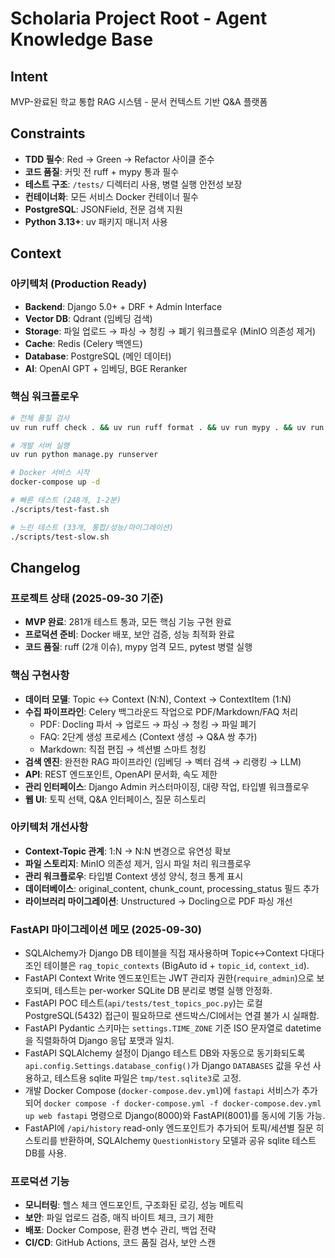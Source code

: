 # Scholaria Project Root - Agent Knowledge Base

## Intent

MVP-완료된 학교 통합 RAG 시스템 - 문서 컨텍스트 기반 Q&A 플랫폼

## Constraints

- **TDD 필수**: Red → Green → Refactor 사이클 준수
- **코드 품질**: 커밋 전 ruff + mypy 통과 필수
- **테스트 구조**: `/tests/` 디렉터리 사용, 병렬 실행 안전성 보장
- **컨테이너화**: 모든 서비스 Docker 컨테이너 필수
- **PostgreSQL**: JSONField, 전문 검색 지원
- **Python 3.13+**: uv 패키지 매니저 사용

## Context

### 아키텍처 (Production Ready)
- **Backend**: Django 5.0+ + DRF + Admin Interface
- **Vector DB**: Qdrant (임베딩 검색)
- **Storage**: 파일 업로드 → 파싱 → 청킹 → 폐기 워크플로우 (MinIO 의존성 제거)
- **Cache**: Redis (Celery 백엔드)
- **Database**: PostgreSQL (메인 데이터)
- **AI**: OpenAI GPT + 임베딩, BGE Reranker

### 핵심 워크플로우
```bash
# 전체 품질 검사
uv run ruff check . && uv run ruff format . && uv run mypy . && uv run python manage.py test --settings=core.test_settings

# 개발 서버 실행
uv run python manage.py runserver

# Docker 서비스 시작
docker-compose up -d

# 빠른 테스트 (248개, 1-2분)
./scripts/test-fast.sh

# 느린 테스트 (33개, 통합/성능/마이그레이션)
./scripts/test-slow.sh
```

## Changelog

### 프로젝트 상태 (2025-09-30 기준)
- **MVP 완료**: 281개 테스트 통과, 모든 핵심 기능 구현 완료
- **프로덕션 준비**: Docker 배포, 보안 검증, 성능 최적화 완료
- **코드 품질**: ruff (2개 이슈), mypy 엄격 모드, pytest 병렬 실행

### 핵심 구현사항
- **데이터 모델**: Topic ↔ Context (N:N), Context → ContextItem (1:N)
- **수집 파이프라인**: Celery 백그라운드 작업으로 PDF/Markdown/FAQ 처리
  - PDF: Docling 파서 → 업로드 → 파싱 → 청킹 → 파일 폐기
  - FAQ: 2단계 생성 프로세스 (Context 생성 → Q&A 쌍 추가)
  - Markdown: 직접 편집 → 섹션별 스마트 청킹
- **검색 엔진**: 완전한 RAG 파이프라인 (임베딩 → 벡터 검색 → 리랭킹 → LLM)
- **API**: REST 엔드포인트, OpenAPI 문서화, 속도 제한
- **관리 인터페이스**: Django Admin 커스터마이징, 대량 작업, 타입별 워크플로우
- **웹 UI**: 토픽 선택, Q&A 인터페이스, 질문 히스토리

### 아키텍처 개선사항
- **Context-Topic 관계**: 1:N → N:N 변경으로 유연성 확보
- **파일 스토리지**: MinIO 의존성 제거, 임시 파일 처리 워크플로우
- **관리 워크플로우**: 타입별 Context 생성 양식, 청크 통계 표시
- **데이터베이스**: original_content, chunk_count, processing_status 필드 추가
- **라이브러리 마이그레이션**: Unstructured → Docling으로 PDF 파싱 개선

### FastAPI 마이그레이션 메모 (2025-09-30)
- SQLAlchemy가 Django DB 테이블을 직접 재사용하며 Topic↔Context 다대다 조인 테이블은 `rag_topic_contexts` (BigAuto id + `topic_id`, `context_id`).
- FastAPI Context Write 엔드포인트는 JWT 관리자 권한(`require_admin`)으로 보호되며, 테스트는 per-worker SQLite DB 분리로 병렬 실행 안정화.
- FastAPI POC 테스트(`api/tests/test_topics_poc.py`)는 로컬 PostgreSQL(5432) 접근이 필요하므로 샌드박스/CI에서는 연결 불가 시 실패함.
- FastAPI Pydantic 스키마는 `settings.TIME_ZONE` 기준 ISO 문자열로 datetime을 직렬화하여 Django 응답 포맷과 일치.
- FastAPI SQLAlchemy 설정이 Django 테스트 DB와 자동으로 동기화되도록 `api.config.Settings.database_config()`가 Django `DATABASES` 값을 우선 사용하고, 테스트용 sqlite 파일은 `tmp/test.sqlite3`로 고정.
- 개발 Docker Compose (`docker-compose.dev.yml`)에 `fastapi` 서비스가 추가되어 `docker compose -f docker-compose.yml -f docker-compose.dev.yml up web fastapi` 명령으로 Django(8000)와 FastAPI(8001)를 동시에 기동 가능.
- FastAPI에 `/api/history` read-only 엔드포인트가 추가되어 토픽/세션별 질문 히스토리를 반환하며, SQLAlchemy `QuestionHistory` 모델과 공유 sqlite 테스트 DB를 사용.

### 프로덕션 기능
- **모니터링**: 헬스 체크 엔드포인트, 구조화된 로깅, 성능 메트릭
- **보안**: 파일 업로드 검증, 매직 바이트 체크, 크기 제한
- **배포**: Docker Compose, 환경 변수 관리, 백업 전략
- **CI/CD**: GitHub Actions, 코드 품질 검사, 보안 스캔

